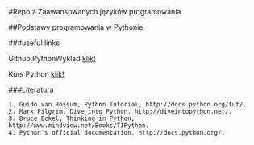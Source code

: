 #Repo z Zaawansowanych języków programowania

##Podstawy programowania w Pythonie

###useful links

Github PythonWyklad [klik!](https://github.com/tborzyszkowski/PythonWyklad.git)

Kurs Python [klik!](https://mdl.ug.edu.pl/course/view.php?id=2742)

###Literatura
```
1. Guido van Rossum, Python Tutorial, http://docs.python.org/tut/.
2. Mark Pilgrim, Dive into Python. http://diveintopython.net/.
3. Bruce Eckel, Thinking in Python, http://www.mindview.net/Books/TIPython.
4. Python's official documentation, http://docs.python.org/.
```
